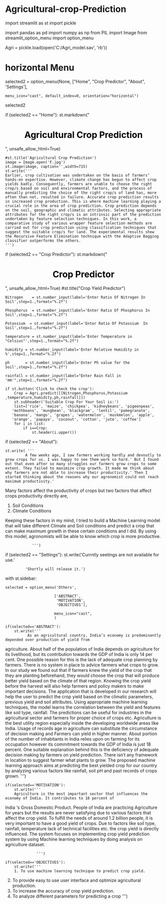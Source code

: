 # Agricultural-crop-Prediction

import streamlit as st
import pickle

import pandas as pd
import numpy as np
from PIL import Image
from streamlit_option_menu import option_menu

Agri = pickle.load(open('C:/Agri_model.sav', 'rb'))

# horizontal Menu
selected2 = option_menu(None, ["Home", "Crop Predictor", "About", 'Settings'], 
 
    menu_icon="cast", default_index=0, orientation="horizontal")
selected2

if (selected2 == "Home"):
    st.markdown("<h1 style='text-align: center; color:black;'>Agricultural Crop Prediction</h1>", unsafe_allow_html=True)

    #st.title('Agricultural Crop Prediction')
    image = Image.open('F.jpg')
    st.image(image, caption='',width=715)
    st.write('''
    Earlier, crop cultivation was undertaken on the basis of farmers’ hands-on expertise. However, climate change has begun to affect crop yields badly. Consequently, farmers are unable to choose the right crop/s based on soil and environmental factors, and the process of manually predicting the choice of the right crop/s of land has, more often than not, resulted in failure. Accurate crop prediction results in increased crop production. This is where machine learning playing a crucial role in the area of crop prediction. Crop prediction depends on the soil, geographic and climatic attributes. Selecting appropriate attributes for the right crop/s is an intrinsic part of the prediction undertaken by feature selection techniques. In this work, a comparative study of various wrapper feature selection methods are carried out for crop prediction using classification techniques that suggest the suitable crop/s for land. The experimental results show the Recursive Feature Elimination technique with the Adaptive Bagging classifier outperforms the others.
    ''')


if (selected2 == "Crop Predictor"):
    st.markdown("<h1 style='text-align: center; color:black;'>Crop Predictor</h1>", unsafe_allow_html=True)
    #st.title("Crop Yield Predictor")

    Nitrogen	= st.number_input(label='Enter Ratio Of Nitrogen In Soil',step=1.,format="%.2f")

    Phosphorus  = st.number_input(label='Enter Ratio Of Phosphorus In Soil',step=1.,format="%.2f")

    Potassium  = st.number_input(label='Enter Ratio Of Potassium  In Soil',step=1.,format="%.2f")

    temperature = st.number_input(label='Enter Temperature in "Celsius"',step=1.,format="%.2f")

    humidity = st.number_input(label='Enter Relative Humidity in %',step=1.,format="%.2f")

    ph       = st.number_input(label='Enter Ph value for the Soil',step=1.,format="%.2f")

    rainfall = st.number_input(label="Enter Rain Fall in 'mm'",step=1.,format="%.2f")

    if st.button('Click to check the crop'):
        Crop = Agri.predict([[Nitrogen,Phosphorus,Potassium ,temperature,humidity,ph,rainfall]])
        st.subheader('Suitable Crop For Your Soil is:')
        list=['rice', 'maize', 'chickpea', 'kidneybeans', 'pigeonpeas',
       'mothbeans', 'mungbean', 'blackgram', 'lentil', 'pomegranate',
       'banana', 'mango', 'grapes', 'watermelon', 'muskmelon', 'apple',
       'orange', 'papaya', 'coconut', 'cotton', 'jute', 'coffee']
        for i in list:
            if i==Crop:
                st.header(i.upper())
            
                
                
            
if (selected2 == "About"):
    
    st.write( '''
             A few weeks ago, I saw farmers working hardly and devoutly to grow crops for us. I was happy to see them work so hard.' But I found out that even after so many struggles our farmers grow crops to some extent. They failed to maximize crop growth. It made me think about why farmers are not able to increase their productivity.' Then I started thinking about the reasons why our agronomist could not reach maximum productivity.' 

             
Many factors affect the productivity of crops but two factors that affect crops productivity directly are,
1.	Soil Conditions
2.	Climate Conditions

Keeping these factors in my mind, I tried to build a Machine Learning model that will take different Climate and Soil conditions and predict a crop that can make maximum growth in these certain conditions and I did. By using this model, agronomists will be able to know which crop is more productive.

                ''')
     
if (selected2 == "Settings"):
    st.write('Currntly seetings are not available for use.'
             
             'Shortly will release it.')

with st.sidebar:
    
    selected = option_menu('Others',
                          
                          ['ABSTRACT',
                           'MOTIVATION',
                           'OBJECTIVES'],
                          
                          menu_icon="cast",
                          )
    
    if(selected=='ABSTRACT'):
        st.write('''
              As an agricultural country, India’s economy is predominantly depended over production of yield from
agriculture. About half of the population of India depends on agriculture for its livelihood, but its contribution
towards the GDP of India is only 14 per cent. One possible reason for this is the lack of adequate crop planning
by farmers. There is no system in place to advice farmers what crops to grow. In our study we found out that if
farmers knew the yield of the crop that they are planting beforehand, they would choose the crop that will
produce better yield based on the climate of that region. Knowing the crop yield before the harvest will also
help farmers and policy makers to make important decisions. The application that is developed in our research
will help the user to predict the crop yield based on the climatic parameters, previous yield and soil attributes.
Using appropriate machine learning techniques, the model learns the correlation between the yield and
features like soil type, rainfall. The predictions can be useful for industries in the agricultural sector and
farmers for proper choice of crops etc.
Agriculture is the best utility region especially inside the developing worldwide areas like India. Usage of records
age in agriculture can substitute the circumstance of decision making and Farmers can yield in higher manner.
About portion of the number of inhabitants in India relies upon on farming for its occupation however its
commitment towards the GDP of India is just 18 percent. One suitable explanation behind this is the deficiency of
adequate decision making by farmers on yield prediction. There isn’t any framework in location to suggest
farmer what plants to grow. The proposed machine learning approach aims at predicting the best yielded crop
for our country by analyzing various factors like rainfall, soil pH and past records of crops grown.
                ''')
        
    if(selected=='MOTIVATION'):  
        st.write('''
        Agriculture is the most important sector that influences the economy of India. It contributes to 18 percent of
India ‘s Gross Domestic Product. People of India are practicing Agriculture for years but the results are never
satisfying due to various factors that affect the crop yield. To fulfill the needs of around 1.2 billion people, it is
very important to have a good yield of crops. Due to factors like soil type, rainfall, temperature lack of technical
facilities etc. the crop yield is directly influenced. The system focuses on implementing crop yield prediction
system by using Machine learning techniques by doing analysis on agriculture dataset.

                  ''') 
        
    if(selected=='OBJECTIVES'): 
        st.write('''
        1. To use machine learning technique to predict crop yield.
2. To provide easy to use user interface and optimize agricultural production.
3. To increase the accuracy of crop yield prediction.
4. To analyze different parameters for predicting a crop
                  ''')
